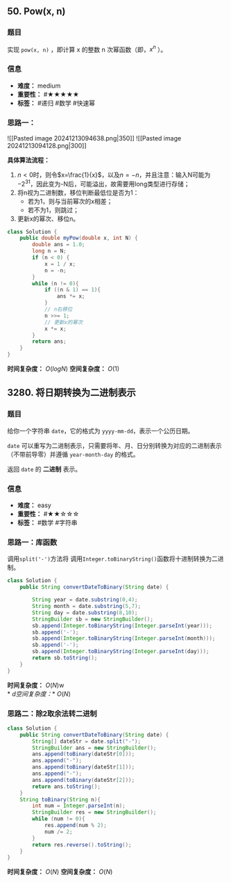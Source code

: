 ## 50. Pow(x, n)
### 题目
实现 `pow(x, n)` ，即计算 x 的整数 n 次幂函数（即，$x^n$ ）。
### 信息
- **难度：** medium
- **重要性：** #★★★★★
- **标签：** #递归 #数学 #快速幂
### 思路一：
![[Pasted image 20241213094638.png|350]]
![[Pasted image 20241213094128.png|300]]

**具体算法流程：**
1. $n<0$时，则令$x=\frac{1}{x}$，以及$n=-n$，并且注意：输入N可能为$-2^{31}$，因此变为-N后，可能溢出，故需要用long类型进行存储；
2. 将n视为二进制数，移位判断最低位是否为1：
	- 若为1，则与当前幂次的x相差；
	- 若不为1，则跳过；
3. 更新x的幂次、移位n。

```java hl:4
class Solution {
    public double myPow(double x, int N) {
        double ans = 1.0;
        long n = N;
        if (n < 0) {
            x = 1 / x;
            n = -n;
        }
        while (n != 0){
            if ((n & 1) == 1){
                ans *= x;
            }
            // n右移位
            n >>= 1;
            // 更新x的幂次
            x *= x;
        }
        return ans;
    }
}
```
**时间复杂度：** $O(logN)$
**空间复杂度：** $O(1)$

## 3280. 将日期转换为二进制表示
### 题目
给你一个字符串 `date`，它的格式为 `yyyy-mm-dd`，表示一个公历日期。

`date` 可以重写为二进制表示，只需要将年、月、日分别转换为对应的二进制表示（不带前导零）并遵循 `year-month-day` 的格式。

返回 `date` 的 **二进制** 表示。
### 信息
- **难度：** easy
- **重要性：** #★★☆☆☆
- **标签：** #数学 #字符串 
### 思路一：库函数
调用`split('-')`方法将
调用`Integer.toBinaryString()`函数将十进制转换为二进制。
```java
class Solution {
    public String convertDateToBinary(String date) {

        String year = date.substring(0,4);
        String month = date.substring(5,7);
        String day = date.substring(8,10);
        StringBuilder sb = new StringBuilder();
        sb.append(Integer.toBinaryString(Integer.parseInt(year)));
        sb.append('-');
        sb.append(Integer.toBinaryString(Integer.parseInt(month)));
        sb.append('-');
        sb.append(Integer.toBinaryString(Integer.parseInt(day)));
        return sb.toString();
    }
}
```
**时间复杂度：** $O(N)$w      
*
*d空间复杂度：** $O(N)$
### 思路二：除2取余法转二进制
```java
class Solution {
    public String convertDateToBinary(String date) {
        String[] dateStr = date.split("-");
        StringBuilder ans = new StringBuilder();
        ans.append(toBinary(dateStr[0]));
        ans.append("-");
        ans.append(toBinary(dateStr[1]));
        ans.append("-");
        ans.append(toBinary(dateStr[2]));
        return ans.toString();
    }
    String toBinary(String n){
        int num = Integer.parseInt(n);
        StringBuilder res = new StringBuilder();
        while (num != 0){
            res.append(num % 2);
            num /= 2;
        }
        return res.reverse().toString();
    }
}
```
**时间复杂度：** $O(N)$
**空间复杂度：** $O(N)$